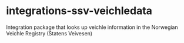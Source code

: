 # integrations-ssv-veichledata
Integration package that looks up veichle information in the Norwegian Veichle Registry (Statens Veivesen)
